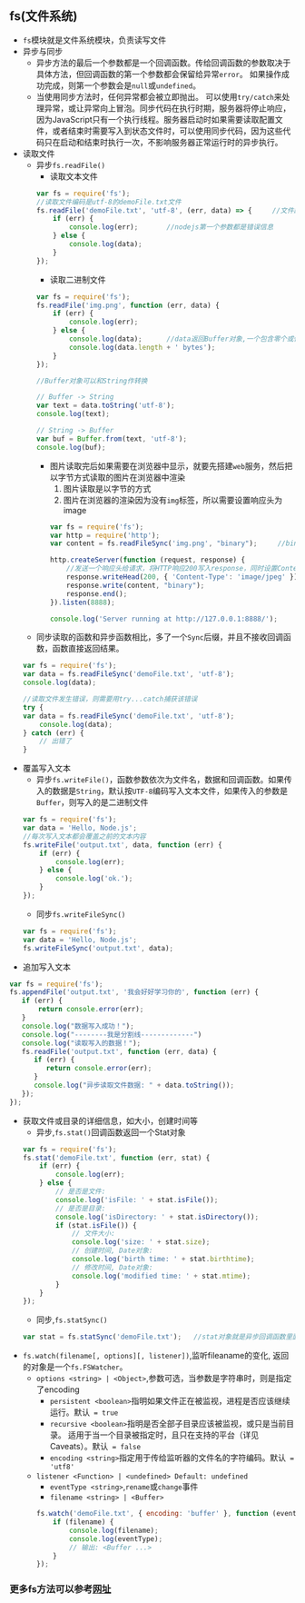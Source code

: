 ## fs(文件系统)
- `fs`模块就是文件系统模块，负责读写文件
- 异步与同步
    - 异步方法的最后一个参数都是一个回调函数。传给回调函数的参数取决于具体方法，但回调函数的第一个参数都会保留给异常`error`。 如果操作成功完成，则第一个参数会是`null`或`undefined`。
    - 当使用同步方法时，任何异常都会被立即抛出。 可以使用`try/catch`来处理异常，或让异常向上冒泡。同步代码在执行时期，服务器将停止响应，因为JavaScript只有一个执行线程。服务器启动时如果需要读取配置文件，或者结束时需要写入到状态文件时，可以使用同步代码，因为这些代码只在启动和结束时执行一次，不影响服务器正常运行时的异步执行。
- 读取文件
    - 异步`fs.readFile()`
        - 读取文本文件
        ```javascript
        var fs = require('fs');
        //读取文件编码是utf-8的demoFile.txt文件
        fs.readFile('demoFile.txt', 'utf-8', (err, data) => {     //文件路径是相对于process.cwd()当前工作目录的
            if (err) {
                console.log(err);       //nodejs第一个参数都是错误信息
            } else {
                console.log(data);
            }
        });
        ```
        - 读取二进制文件
        ```javascript
        var fs = require('fs');
        fs.readFile('img.png', function (err, data) {
            if (err) {
                console.log(err);
            } else {
                console.log(data);      //data返回Buffer对象,一个包含零个或任意个字节的数组（注意和Array不同）
                console.log(data.length + ' bytes');
            }
        });

        //Buffer对象可以和String作转换
        
        // Buffer -> String
        var text = data.toString('utf-8');
        console.log(text);

        // String -> Buffer
        var buf = Buffer.from(text, 'utf-8');
        console.log(buf);
        ```
        - 图片读取完后如果需要在浏览器中显示，就要先搭建`web`服务，然后把以字节方式读取的图片在浏览器中渲染
            1. 图片读取是以字节的方式
            2. 图片在浏览器的渲染因为没有`img`标签，所以需要设置响应头为image
            ```javascript
            var fs = require('fs');
            var http = require('http');
            var content = fs.readFileSync('img.png', "binary");     //binary为二进制的意思

            http.createServer(function (request, response) {
                //发送一个响应头给请求，将HTTP响应200写入response，同时设置Content-Type: image/jpeg
                response.writeHead(200, { 'Content-Type': 'image/jpeg' });
                response.write(content, "binary");
                response.end();
            }).listen(8888);

            console.log('Server running at http://127.0.0.1:8888/');
            ```
    - 同步读取的函数和异步函数相比，多了一个`Sync`后缀，并且不接收回调函数，函数直接返回结果。
    ```javascript
    var fs = require('fs');
    var data = fs.readFileSync('demoFile.txt', 'utf-8');
    console.log(data);

    //读取文件发生错误，则需要用try...catch捕获该错误
    try {
    var data = fs.readFileSync('demoFile.txt', 'utf-8');
        console.log(data);
    } catch (err) {
        // 出错了
    }
    ```
- 覆盖写入文本
    - 异步`fs.writeFile()`，函数参数依次为文件名，数据和回调函数。如果传入的数据是`String`，默认按`UTF-8`编码写入文本文件，如果传入的参数是`Buffer`，则写入的是二进制文件
    ```javascript
    var fs = require('fs');
    var data = 'Hello, Node.js';
    //每次写入文本都会覆盖之前的文本内容
    fs.writeFile('output.txt', data, function (err) {
        if (err) {
            console.log(err);
        } else {
            console.log('ok.');
        }
    });
    ```
    - 同步`fs.writeFileSync()`
    ```javascript
    var fs = require('fs');
    var data = 'Hello, Node.js';
    fs.writeFileSync('output.txt', data);
    ```
- 追加写入文本
```javascript
var fs = require('fs');
fs.appendFile('output.txt', '我会好好学习你的', function (err) {
   if (err) {
       return console.error(err);
   }
   console.log("数据写入成功！");
   console.log("--------我是分割线-------------")
   console.log("读取写入的数据！");
   fs.readFile('output.txt', function (err, data) {
      if (err) {
         return console.error(err);
      }
      console.log("异步读取文件数据: " + data.toString());
   });
});
```
- 获取文件或目录的详细信息，如大小，创建时间等
    - 异步,`fs.stat()`回调函数返回一个Stat对象
    ```javascript
    var fs = require('fs');
    fs.stat('demoFile.txt', function (err, stat) {
        if (err) {
            console.log(err);
        } else {
            // 是否是文件:
            console.log('isFile: ' + stat.isFile());
            // 是否是目录:
            console.log('isDirectory: ' + stat.isDirectory());
            if (stat.isFile()) {
                // 文件大小:
                console.log('size: ' + stat.size);
                // 创建时间, Date对象:
                console.log('birth time: ' + stat.birthtime);
                // 修改时间, Date对象:
                console.log('modified time: ' + stat.mtime);
            }
        }
    });
    ```
    - 同步,`fs.statSync()`
    ```javascript
    var stat = fs.statSync('demoFile.txt');   //stat对象就是异步回调函数里面的那一个
    ```
- `fs.watch(filename[, options][, listener])`,监听fileaname的变化, 返回的对象是一个`fs.FSWatcher`。
    - `options <string> | <Object>`,参数可选，当参数是字符串时，则是指定了encoding
        - `persistent <boolean>`指明如果文件正在被监视，进程是否应该继续运行。默认` = true`
        - `recursive <boolean>`指明是否全部子目录应该被监视，或只是当前目录。 适用于当一个目录被指定时，且只在支持的平台（详见 Caveats）。默认` = false`
        - `encoding <string>`指定用于传给监听器的文件名的字符编码。默认` = 'utf8'`
    - `listener <Function> | <undefined> Default: undefined`
        - `eventType <string>`,`rename`或`change`事件
        - `filename <string> | <Buffer>`
        ```javascript
        fs.watch('demoFile.txt', { encoding: 'buffer' }, function (eventType, filename) {       //监听器返回的对象是fs.FSWatcher。
            if (filename) {
                console.log(filename);
                console.log(eventType);
                // 输出: <Buffer ...>
            }
        });
        ```

### 更多fs方法可以参考[网址](http://nodejs.cn/api/fs.html)

